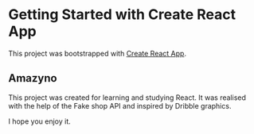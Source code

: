 # Getting Started with Create React App

This project was bootstrapped with [Create React App](https://github.com/facebook/create-react-app).

## Amazyno
This project was created for learning and studying React. 
It was realised with the help of the Fake shop API and inspired by Dribble graphics.

I hope you enjoy it.
